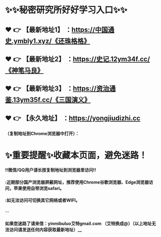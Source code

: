 # :sparkles::sparkles:秘密研究所好好学习入口:sparkles::sparkles:

 :heart: :point_right: 【最新地址1】 ：https://中国通史.ymbly1.xyz/《还珠格格》
 ------
 :heart: :point_right: 【最新地址2】 ：https://史记.12ym34f.cc/《神笔马良》
 ------
 :heart: :point_right: 【最新地址3】 ：https://资治通鉴.13ym35f.cc/《三国演义》
 ------
 :heart: :point_right: 【永久地址】 ：https://yongjiudizhi.cc
 ------

#### （复制地址到Chrome浏览器中打开）：
# :sparkles:重要提醒:sparkles:收藏本页面，避免迷路！
#### ‼️微信/QQ用户请长按复制地址到浏览器里访问‼
#### :近期部分国产浏览器屏蔽网址，推荐使用Chrome谷歌浏览器、Edge浏览器访问，苹果使用自带浏览safari。
#### :如无法访问可切换其它网络或者WIFI。
--
#### 如果您迷路了请来信：yinmibuluo艾特gmail.com （艾特换成@）（以上地址无法访问请发送任何内容获取最新地址）__
